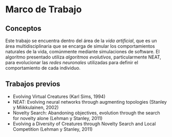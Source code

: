# Marco de Trabajo

## Conceptos

Este trabajo se encuentra dentro del área de la _vida artificial_, que es un área multidisciplinaria que se encarga de simular los comportamientos naturales de la vida, comúnmente mediante simulaciones de software. El algoritmo presentado utiliza _algoritmos evolutivos_, particularmente NEAT, para evolucionar las _redes neuronales_ utilizadas para definir el comportamiento de cada individuo.

## Trabajos previos

* Evolving Virtual Creatures (Karl Sims, 1994)
* NEAT: Evolving neural networks through augmenting topologies (Stanley y
Miikkulainen, 2002)
* Novelty Search: Abandoning objectives, evolution through the search for
novelty alone (Lehman y Stanley, 2011)
* Evolving a Diversity of Creatures through Novelty Search and Local
Competition (Lehman y Stanley, 2011)